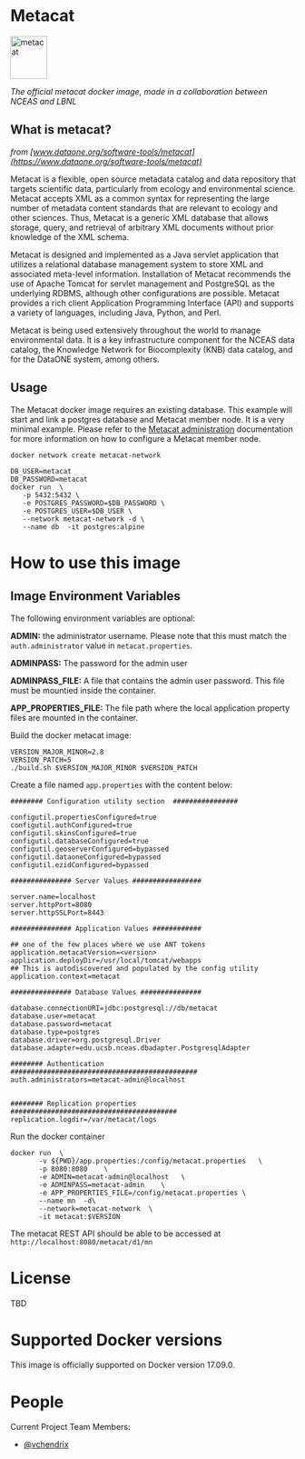 # Metacat
<img src="https://knb.ecoinformatics.org/knb/docs/_images/metacat-logo-darkgray.png" 
alt="metacat" height="75" width="65"/>

*The official metacat docker image, made in a collaboration between NCEAS and LBNL*

## What is metacat?

*from [www.dataone.org/software-tools/metacat](https://www.dataone.org/software-tools/metacat)*

Metacat is a flexible, open source metadata catalog and data repository 
that targets scientific data, particularly from ecology and environmental 
science. Metacat accepts XML as a common syntax for representing the large 
number of metadata content standards that are relevant to ecology and other 
sciences. Thus, Metacat is a generic XML database that allows storage, query, 
and retrieval of arbitrary XML documents without prior knowledge of the XML schema.

Metacat is designed and implemented as a Java servlet application that utilizes 
a relational database management system to store XML and associated meta-level 
information. Installation of Metacat recommends the use of Apache Tomcat for 
servlet management and PostgreSQL as the underlying RDBMS, although other 
configurations are possible. Metacat provides a rich client Application 
Programming Interface (API) and supports a variety of languages, including 
Java, Python, and Perl.

Metacat is being used extensively throughout the world to manage environmental 
data. It is a key infrastructure component for the NCEAS data catalog, the 
Knowledge Network for Biocomplexity (KNB) data catalog, and for the DataONE 
system, among others.

## Usage
The Metacat docker image requires an existing database.  This 
example will start and link a postgres database and Metacat member node.
It is a very minimal example. Please refer to the 
[Metacat administration](https://knb.ecoinformatics.org/knb/docs/)
documentation for more information on how to configure a Metacat member node.


    docker network create metacat-network
    
    DB_USER=metacat
    DB_PASSWORD=metacat
    docker run  \
       -p 5432:5432 \
       -e POSTGRES_PASSWORD=$DB_PASSWORD \
       -e POSTGRES_USER=$DB_USER \
       --network metacat-network -d \
       --name db  -it postgres:alpine 


# How to use this image

## Image Environment Variables
The following environment variables are optional:

**ADMIN:** the administrator username.  Please note that this must match the 
`auth.administrator` value in `metacat.properties`.

**ADMINPASS:** The password for the admin user

**ADMINPASS_FILE:**  A file that contains the admin user password.  This file 
must be mountied inside the container.

**APP_PROPERTIES_FILE:** The file path where the local application property files 
are mounted in the container.


Build the docker metacat image:

    VERSION_MAJOR_MINOR=2.8
    VERSION_PATCH=5
    ./build.sh $VERSION_MAJOR_MINOR $VERSION_PATCH

Create a file named `app.properties` with the content below:
    
    ######## Configuration utility section  ################
    
    configutil.propertiesConfigured=true
    configutil.authConfigured=true
    configutil.skinsConfigured=true
    configutil.databaseConfigured=true
    configutil.geoserverConfigured=bypassed
    configutil.dataoneConfigured=bypassed
    configutil.ezidConfigured=bypassed
    
    ############### Server Values #################
    
    server.name=localhost
    server.httpPort=8080
    server.httpSSLPort=8443
    
    ############### Application Values ############

    ## one of the few places where we use ANT tokens
    application.metacatVersion=<version>
    application.deployDir=/usr/local/tomcat/webapps
    ## This is autodiscovered and populated by the config utility
    application.context=metacat

    ############### Database Values ###############
    
    database.connectionURI=jdbc:postgresql://db/metacat
    database.user=metacat
    database.password=metacat
    database.type=postgres
    database.driver=org.postgresql.Driver
    database.adapter=edu.ucsb.nceas.dbadapter.PostgresqlAdapter
    
    ######## Authentication  ##############################################
    auth.administrators=metacat-admin@localhost
    
    
    ######## Replication properties  #########################################
    replication.logdir=/var/metacat/logs


Run the docker container 
    
    docker run  \
           -v ${PWD}/app.properties:/config/metacat.properties   \
           -p 8080:8080    \
           -e ADMIN=metacat-admin@localhost   \
           -e ADMINPASS=metacat-admin    \
           -e APP_PROPERTIES_FILE=/config/metacat.properties \
           --name mn  -d\
           --network=metacat-network  \
           -it metacat:$VERSION 
           

The metacat REST API should be able to be accessed at `http://localhost:8080/metacat/d1/mn`



# License

TBD

# Supported Docker versions

This image is officially supported on Docker version 17.09.0.


# People

Current Project Team Members:

 * [@vchendrix](https://github.com/vchendrix)
